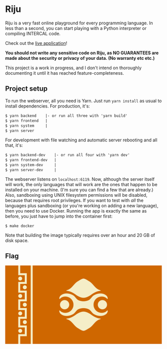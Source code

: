 # Riju

Riju is a very fast online playground for every programming language.
In less than a second, you can start playing with a Python interpreter
or compiling INTERCAL code.

Check out the [live application](https://riju-sandbox.herokuapp.com/)!

**You should not write any sensitive code on Riju, as NO GUARANTEES
are made about the security or privacy of your data. (No warranty etc
etc.)**

This project is a work in progress, and I don't intend on thoroughly
documenting it until it has reached feature-completeness.

## Project setup

To run the webserver, all you need is Yarn. Just run `yarn install` as
usual to install dependencies. For production, it's:

    $ yarn backend    |- or run all three with 'yarn build'
    $ yarn frontend   |
    $ yarn system     |
    $ yarn server

For development with file watching and automatic server rebooting and
all that, it's:

    $ yarn backend-dev    |- or run all four with 'yarn dev'
    $ yarn frontend-dev   |
    $ yarn system-dev     |
    $ yarn server-dev     |

The webserver listens on `localhost:6119`. Now, although the server
itself will work, the only languages that will work are the ones that
happen to be installed on your machine. (I'm sure you can find a few
that are already.) Also, sandboxing using UNIX filesystem permissions
will be disabled, because that requires root privileges. If you want
to test with *all* the languages plus sandboxing (or you're working on
adding a new language), then you need to use Docker. Running the app
is exactly the same as before, you just have to jump into the
container first:

    $ make docker

Note that building the image typically requires over an hour and 20 GB
of disk space.

## Flag

[![Flag](flag.png)](https://www.reddit.com/r/Breath_of_the_Wild/comments/947ewf/flag_of_the_gerudo_based_on_the_flag_of_kazakhstan/)
